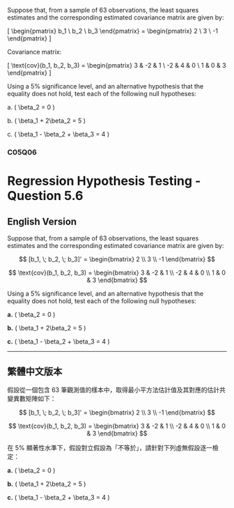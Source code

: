 Suppose that, from a sample of 63 observations, the least squares estimates and the corresponding estimated covariance matrix are given by:

\[
\begin{pmatrix} b_1 \\ b_2 \\ b_3 \end{pmatrix} = \begin{pmatrix} 2 \\ 3 \\ -1 \end{pmatrix}
\]

Covariance matrix:

\[
\text{cov}(b_1, b_2, b_3) =
\begin{pmatrix}
3 & -2 & 1 \\
-2 & 4 & 0 \\
1 & 0 & 3
\end{pmatrix}
\]

Using a 5% significance level, and an alternative hypothesis that the equality does not hold, test each of the following null hypotheses:

a. \( \beta_2 = 0 \)

b. \( \beta_1 + 2\beta_2 = 5 \)

c. \( \beta_1 - \beta_2 + \beta_3 = 4 \)



### C05Q06

# Regression Hypothesis Testing - Question 5.6

## English Version

Suppose that, from a sample of 63 observations, the least squares estimates and the corresponding estimated covariance matrix are given by:

$$
[b_1, \; b_2, \; b_3]' = \begin{bmatrix} 2 \\ 3 \\ -1 \end{bmatrix}
$$

$$
\text{cov}(b_1, b_2, b_3) =
\begin{bmatrix}
3 & -2 & 1 \\
-2 & 4 & 0 \\
1 & 0 & 3
\end{bmatrix}
$$

Using a 5% significance level, and an alternative hypothesis that the equality does not hold, test each of the following null hypotheses:

**a.** \( \beta_2 = 0 \)

**b.** \( \beta_1 + 2\beta_2 = 5 \)

**c.** \( \beta_1 - \beta_2 + \beta_3 = 4 \)

---

## 繁體中文版本

假設從一個包含 63 筆觀測值的樣本中，取得最小平方法估計值及其對應的估計共變異數矩陣如下：

$$
[b_1, \; b_2, \; b_3]' = \begin{bmatrix} 2 \\ 3 \\ -1 \end{bmatrix}
$$

$$
\text{cov}(b_1, b_2, b_3) =
\begin{bmatrix}
3 & -2 & 1 \\
-2 & 4 & 0 \\
1 & 0 & 3
\end{bmatrix}
$$

在 5% 顯著性水準下，假設對立假設為「不等於」，請針對下列虛無假設逐一檢定：

**a.** \( \beta_2 = 0 \)

**b.** \( \beta_1 + 2\beta_2 = 5 \)

**c.** \( \beta_1 - \beta_2 + \beta_3 = 4 \)
